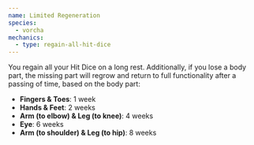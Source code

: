 ```yaml
---
name: Limited Regeneration
species:
  - vorcha
mechanics:
  - type: regain-all-hit-dice
---
```

You regain all your Hit Dice on a long rest. Additionally, if you lose a body part, the missing part will regrow
and return to full functionality after a passing of time, based on the body part:
- __Fingers & Toes__: 1 week
- __Hands & Feet__: 2 weeks
- __Arm (to elbow) & Leg (to knee)__: 4 weeks
- __Eye__: 6 weeks
- __Arm (to shoulder) & Leg (to hip)__: 8 weeks
